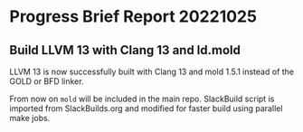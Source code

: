# Progress Brief Report 20221025

## Build LLVM 13 with Clang 13 and ld.mold

LLVM 13 is now successfully built with Clang 13
and mold 1.5.1 instead of the GOLD or BFD linker.

From now on `mold` will be included in the main repo.
SlackBuild script is imported from SlackBuilds.org 
and modified for faster build using parallel make jobs. 
